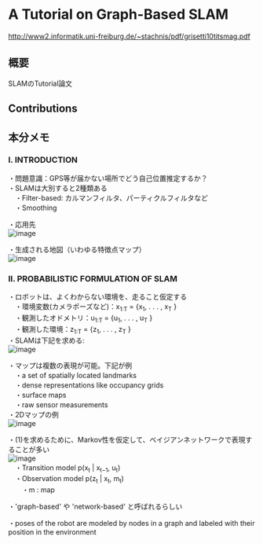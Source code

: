 # A Tutorial on Graph-Based SLAM  
http://www2.informatik.uni-freiburg.de/~stachnis/pdf/grisetti10titsmag.pdf

## 概要
SLAMのTutorial論文  

## Contributions  
  
## 本分メモ
  
### I. INTRODUCTION  
・問題意識：GPS等が届かない場所でどう自己位置推定するか？   
・SLAMは大別すると2種類ある  
　・Filter-based: カルマンフィルタ、パーティクルフィルタなど  
　・Smoothing  
  
・応用先  
![image](https://user-images.githubusercontent.com/30098187/81770885-80c15c00-951c-11ea-9cc1-4939f0b4f3d3.png)  
  
・生成される地図（いわゆる特徴点マップ）  
![image](https://user-images.githubusercontent.com/30098187/81770977-bf571680-951c-11ea-8b8d-1a9214bde342.png)  
  
### II. PROBABILISTIC FORMULATION OF SLAM  
・ロボットは、よくわからない環境を、走ること仮定する  
　・環境変数(カメラポーズなど)：x<sub>1:T</sub> = {x<sub>1</sub>, . . . , x<sub>T</sub> }  
　・観測したオドメトリ：u<sub>1:T</sub> = {u<sub>1</sub>, . . . , u<sub>T</sub> }  
　・観測した環境：z<sub>1:T</sub> = {z<sub>1</sub>, . . . , z<sub>T</sub> }  
・SLAMは下記を求める:  
![image](https://user-images.githubusercontent.com/30098187/81771423-e235fa80-951d-11ea-970e-719f34d293e3.png)  
  
・マップは複数の表現が可能。下記が例  
　・a set of spatially located landmarks  
　・dense representations like occupancy grids  
　・surface maps  
　・raw sensor measurements  
・2Dマップの例  
![image](https://user-images.githubusercontent.com/30098187/81771883-2970bb00-951f-11ea-96c4-cee7dd3fbbf7.png)  
  
・(1)を求めるために、Markov性を仮定して、ベイジアンネットワークで表現することが多い  
![image](https://user-images.githubusercontent.com/30098187/81771912-50c78800-951f-11ea-8702-fbe99f582b51.png)  
　・Transition model p(x<sub>t</sub> | x<sub>t−1</sub>, u<sub>t</sub>)  
　・Observation model p(z<sub>t</sub> | x<sub>t</sub>, m<sub>t</sub>)  
　　・m : map  
  
・'graph-based' や 'network-based' と呼ばれるらしい  
  
・poses of the robot are modeled by
nodes in a graph and labeled with their position in the
environment 
